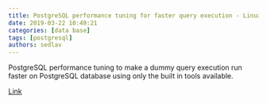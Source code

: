 ```yaml
---
title: PostgreSQL performance tuning for faster query execution - LinuxConfig.org
date: 2019-03-22 10:49:21
categories: [data base]
tags: [postgresql]
authors: sedlav
---
```

        
PostgreSQL performance tuning to make a dummy query execution run faster on PostgreSQL database using only the built in tools available. 

[Link](https://linuxconfig.org/postgresql-performance-tuning-for-faster-query-execution)
